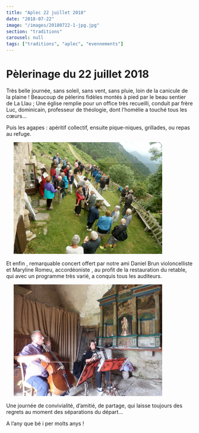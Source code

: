 ```yaml
---
title: "Aplec 22 juillet 2018"
date: "2018-07-22"
image: "/images/20180722-1-jpg.jpg"
section: "traditions"
carousel: null
tags: ["traditions", "aplec", "evennements"]
---
```


# Pèlerinage du 22 juillet 2018

Très belle journée, sans soleil, sans vent, sans pluie, loin de la canicule de la plaine ! Beaucoup de pèlerins fidèles montés à pied par le beau sentier de La Llau ; Une église remplie pour un office très recueilli, conduit par frère Luc, dominicain, professeur de théologie, dont l’homélie a touché tous les cœurs…

Puis les agapes : apéritif collectif, ensuite pique-niques, grillades, ou repas au refuge.

<img
  alt
  src="/images/20180722-1-jpg.jpg"
  style="
    margin-left: 20px;
    margin-right: 20px;
    width: 400px;
    height: 300px;
  "
/>

Et enfin , remarquable concert offert par notre ami Daniel Brun violoncelliste et Maryline Romeu, accordéoniste , au profit de la restauration du retable, qui avec un programme très varié, a conquis tous les auditeurs.

<img
  alt
  src="/images/20180722-2-jpg.jpg"
  style="
    margin-left: 20px;
    margin-right: 20px;
    width: 400px;
    height: 300px;
  "
/>

Une journée de convivialité, d’amitié, de partage, qui laisse toujours des regrets au moment des séparations du départ…

A l’any que bé i per molts anys !
